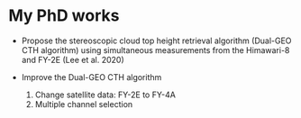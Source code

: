 # My PhD works

- Propose the stereoscopic cloud top height retrieval algorithm (Dual-GEO CTH algorithm) 
  using simultaneous measurements from the Himawari-8 and FY-2E (Lee et al. 2020)

- Improve the Dual-GEO CTH algorithm
  1) Change satellite data: FY-2E to FY-4A
  2) Multiple channel selection
